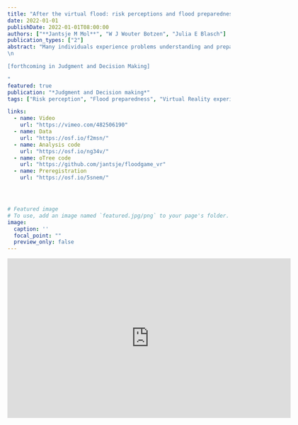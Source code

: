 ```yaml
---
title: "After the virtual flood: risk perceptions and flood preparedness after virtual reality risk communication"
date: 2022-01-01
publishDate: 2022-01-01T08:00:00
authors: ["**Jantsje M Mol**", "W J Wouter Botzen", "Julia E Blasch"]
publication_types: ["2"]
abstract: "Many individuals experience problems understanding and preparing for low-probability/high-impact risk, like natural disasters and pandemics – unless they experience these events, yet then it is often too late to avoid damages. Individuals with recent disaster risk experience are, on average, better prepared. This seems to be mediated through emotions and a better understanding of the consequences. In this study, we use immersive virtual reality (VR) technology to examine whether a simulated disaster can stimulate people to invest in risk reducing measures in the context of flooding, which is one of the deadliest and most damaging natural disasters in the world. We investigate the possibility to boost risk perception, coping appraisal, negative emotions and damage-reducing behavior through a simulated flooding experience. We find that participants who experienced the virtual flood invest significantly more in the flood risk investment game than those in the control group. The investments in the VR treatment seem to decrease after four weeks but not significantly so.
\n

[forthcoming in Judgment and Decision Making]

"
featured: true
publication: "*Judgment and Decision making*"
tags: ["Risk perception", "Flood preparedness", "Virtual Reality experiment", "Risk communication"]

links:
  - name: Video
    url: "https://vimeo.com/482506190"
  - name: Data
    url: "https://osf.io/f2msn/"
  - name: Analysis code
    url: "https://osf.io/ng34v/"
  - name: oTree code
    url: "https://github.com/jantsje/floodgame_vr"
  - name: Preregistration
    url: "https://osf.io/5snem/"




# Featured image
# To use, add an image named `featured.jpg/png` to your page's folder. 
image:
  caption: ''
  focal_point: ""
  preview_only: false
---
```

<iframe src="https://player.vimeo.com/video/482506190" width="640" height="360" frameborder="0" allow="autoplay; fullscreen" allowfullscreen></iframe>
